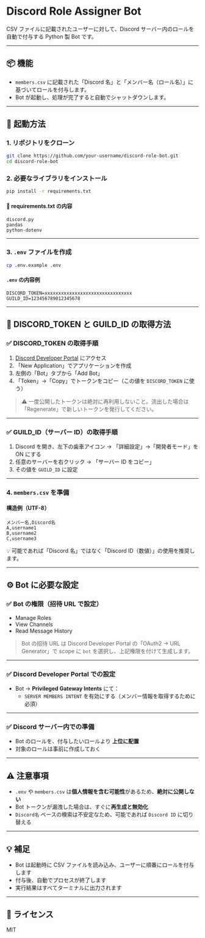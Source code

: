 # Discord Role Assigner Bot

CSV ファイルに記載されたユーザーに対して、Discord サーバー内のロールを自動で付与する Python 製 Bot です。

---

## 📦 機能

- `members.csv` に記載された「Discord 名」と「メンバー名（ロール名）」に基づいてロールを付与します。
- Bot が起動し、処理が完了すると自動でシャットダウンします。

---

## 🚀 起動方法

### 1. リポジトリをクローン

```bash
git clone https://github.com/your-username/discord-role-bot.git
cd discord-role-bot
```

### 2. 必要なライブラリをインストール

```bash
pip install -r requirements.txt
```

#### 📄 requirements.txt の内容

```text
discord.py
pandas
python-dotenv
```

---

### 3. `.env` ファイルを作成

```bash
cp .env.example .env
```

#### `.env` の内容例

```env
DISCORD_TOKEN=xxxxxxxxxxxxxxxxxxxxxxxxxxxxxxxx
GUILD_ID=123456789012345678
```

---

## 🔑 DISCORD_TOKEN と GUILD_ID の取得方法

### ✅ DISCORD_TOKEN の取得手順

1. [Discord Developer Portal](https://discord.com/developers/applications) にアクセス
2. 「New Application」でアプリケーションを作成
3. 左側の「Bot」タブから「Add Bot」
4. 「Token」→「Copy」でトークンをコピー（この値を `DISCORD_TOKEN` に使う）

> ⚠️ 一度公開したトークンは絶対に再利用しないこと。流出した場合は「Regenerate」で新しいトークンを発行してください。

---

### ✅ GUILD_ID（サーバー ID）の取得手順

1. Discord を開き、左下の歯車アイコン → 「詳細設定」→「開発者モード」を ON にする
2. 任意のサーバーを右クリック → 「サーバー ID をコピー」
3. その値を `GUILD_ID` に設定

---

### 4. `members.csv` を準備

#### 構造例（UTF-8）

```csv
メンバー名,Discord名
A,username1
B,username2
C,username3
```

💡 可能であれば「Discord 名」ではなく「Discord ID（数値）」の使用を推奨します。

---

## ⚙️ Bot に必要な設定

### ✅ Bot の権限（招待 URL で設定）

- Manage Roles
- View Channels
- Read Message History

> Bot の招待 URL は Discord Developer Portal の「OAuth2 → URL Generator」で scope に `bot` を選択し、上記権限を付けて生成します。

---

### ✅ Discord Developer Portal での設定

- Bot → **Privileged Gateway Intents** にて：
  - `SERVER MEMBERS INTENT` を有効にする（メンバー情報を取得するために必須）

---

### ✅ Discord サーバー内での準備

- Bot のロールを、付与したいロールより **上位に配置**
- 対象のロールは事前に作成しておく

---

## ⚠️ 注意事項

- `.env` や `members.csv` は**個人情報を含む可能性**があるため、**絶対に公開しない**
- Bot トークンが漏洩した場合は、すぐに**再生成と無効化**
- `Discord名` ベースの検索は不安定なため、可能であれば `Discord ID` に切り替える

---

## 💡 補足

- Bot は起動時に CSV ファイルを読み込み、ユーザーに順番にロールを付与します
- 付与後、自動でプロセスが終了します
- 実行結果はすべてターミナルに出力されます

---

## 📄 ライセンス

MIT
